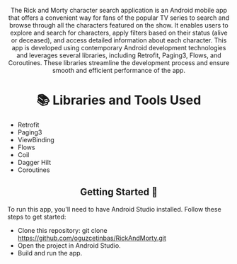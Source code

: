 
<p align="center">  
The Rick and Morty character search application is an Android mobile app that offers a convenient way for fans of the popular TV series to search and browse through all the characters featured on the show. It enables users to explore and search for characters, apply filters based on their status (alive or deceased), and access detailed information about each character.
  This app is developed using contemporary Android development technologies and leverages several libraries, including Retrofit, Paging3, Flows, and Coroutines. These libraries streamline the development process and ensure smooth and efficient performance of the app.<br>
 
</p>

#  <h1 align="center">📚 Libraries and Tools Used </h1>

<p align="center">

- Retrofit
- Paging3
- ViewBinding
- Flows
- Coil
- Dagger Hilt
- Coroutines

</p>


<h2 align="center">Getting Started 🚀</h2>

To run this app, you'll need to have Android Studio installed. Follow these steps to get started:

 - Clone this repository: git clone https://github.com/oguzcetinbas/RickAndMorty.git
 - Open the project in Android Studio.
 - Build and run the app.


